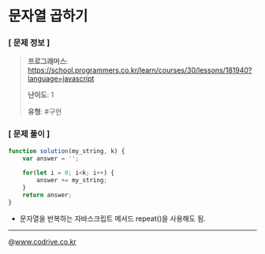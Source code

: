 # 문자열 곱하기

### [ 문제 정보 ]
> **프로그래머스**: https://school.programmers.co.kr/learn/courses/30/lessons/181940?language=javascript
> 
> **난이도**: 1
>
> **유형**: #구현


### [ 문제 풀이 ]
```JavaScript
function solution(my_string, k) {
    var answer = '';
    
    for(let i = 0; i<k; i++) {
        answer += my_string;
    }
    return answer;
}
```
- 문자열을 반복하는 자바스크립트 메서드 repeat()을 사용해도 됨.


---
@www.codrive.co.kr